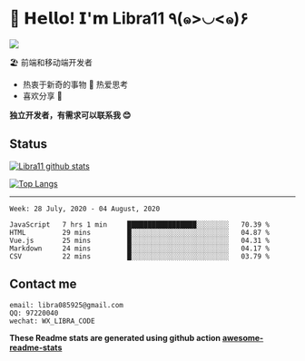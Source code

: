 # 🥳 𝗛𝗲𝗹𝗹𝗼! 𝗜'𝗺 Libra11 ٩(๑>◡<๑)۶

[![](https://img.shields.io/badge/-@Libra11-%23181717?style=flat-square&logo=github)](https://github.com/Libra11)

🏖 前端和移动端开发者

- 热衷于新奇的事物 🤩 热爱思考
- 喜欢分享 🧐

**独立开发者，有需求可以联系我 😊**

## Status

[![Libra11 github stats](https://github-readme-stats.vercel.app/api?username=Libra11&count_private=true&show_icons=true&theme=radical)](https://github.com/Libra11)

[![Top Langs](https://github-readme-stats.vercel.app/api/top-langs/?username=Libra11&theme=radical)](https://github.com/Libra11)

---

<!--START_SECTION:waka-->
```text
Week: 28 July, 2020 - 04 August, 2020

JavaScript   7 hrs 1 min     █████████████████░░░░░░░░   70.39 % 
HTML         29 mins         █░░░░░░░░░░░░░░░░░░░░░░░░   04.87 % 
Vue.js       25 mins         █░░░░░░░░░░░░░░░░░░░░░░░░   04.31 % 
Markdown     24 mins         █░░░░░░░░░░░░░░░░░░░░░░░░   04.17 % 
CSV          22 mins         █░░░░░░░░░░░░░░░░░░░░░░░░   03.79 %
```
<!--END_SECTION:waka-->

## Contact me

```text
email: libra085925@gmail.com
QQ: 97220040
wechat: WX_LIBRA_CODE
```

**These Readme stats are generated using github action [awesome-readme-stats](https://github.com/anmol098/waka-readme-stats)**
